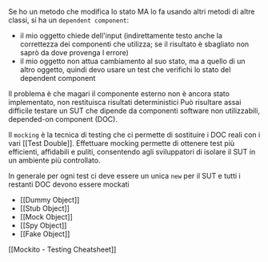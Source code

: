 Se ho un metodo che modifica lo stato MA lo fa usando altri metodi di altre classi, si ha un `dependent component`:
- il mio oggetto chiede dell'input (indirettamente testo anche la correttezza dei componenti che utilizza; se il risultato è sbagliato non saprò da dove provenga l errore)
- il mio oggetto non attua cambiamento al suo stato, ma a quello di un altro oggetto, quindi devo usare un test che verifichi lo stato del dependent component

Il problema è che magari il componente esterno non è ancora stato implementato, non restituisca risultati deterministici
Può risultare assai difficile testare un SUT che dipende da componenti software non utilizzabili, depended-on component (DOC).

Il `mocking` è la tecnica di testing che ci permette di sostituire i DOC reali con i vari [[Test Double]]. Effettuare mocking permette di ottenere test più efficienti, affidabili e puliti, consentendo agli sviluppatori di isolare il SUT in un ambiente più controllato.

In generale per ogni test ci deve essere un unica `new` per il SUT e tutti i restanti DOC devono essere mockati

- [[Dummy Object]]
- [[Stub Object]]
- [[Mock Object]]
- [[Spy Object]]
- [[Fake Object]]

[[Mockito - Testing Cheatsheet]]